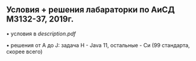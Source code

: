 
## Условия + решения лабараторки по АиСД M3132-37, 2019г.

• условия в *description.pdf*

• решения от A до J: задача H - Java 11, остальные - Си (99 стандарта, скорее всего)
